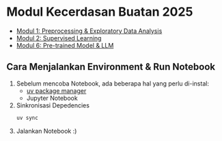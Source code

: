 # Modul Kecerdasan Buatan 2025

- [Modul 1: Preprocessing & Exploratory Data Analysis](./modul-1/Modul_1.ipynb)
- [Modul 2: Supervised Learning](./modul-2/README.md)
- [Modul 6: Pre-trained Model & LLM](./modul-6/README.md)

## Cara Menjalankan Environment & Run Notebook

1. Sebelum mencoba Notebook, ada beberapa hal yang perlu di-instal:
    - [uv package manager ](https://docs.astral.sh/uv/getting-started/installation/)
    - Jupyter Notebook
2. Sinkronisasi Depedencies
    ```sh
    uv sync
    ```
3. Jalankan Notebook :)



